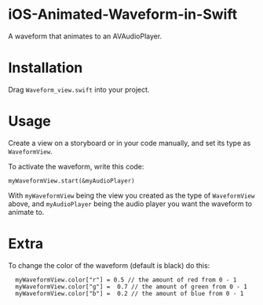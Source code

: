 # iOS-Animated-Waveform-in-Swift
A waveform that animates to an AVAudioPlayer.

# Installation
Drag `Waveform_view.swift` into your project.

# Usage
Create a view on a storyboard or in your code manually, and set its type as `WaveformView`. 

To activate the waveform, write this code:

`myWaveformView.start(&myAudioPlayer)`

With `myWaveformView` being the view you created as the type of `WaveformView` above, and `myAudioPlayer` being the audio player you want the waveform to animate to.

# Extra
To change the color of the waveform (default is black) do this:
```
  myWaveformView.color["r"] = 0.5 // the amount of red from 0 - 1
  myWaveformView.color["g"] =  0.7 // the amount of green from 0 - 1
  myWaveformView.color["b"] =  0.2 // the amount of blue from 0 - 1
```
